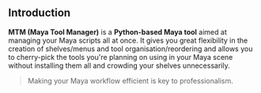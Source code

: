 ## **Introduction**
**MTM (Maya Tool Manager)** is a **Python-based Maya tool** aimed at managing your Maya scripts all at once.
It gives you great flexibility in the creation of shelves/menus and tool organisation/reordering and allows you to cherry-pick the tools you're planning on using in your Maya scene without installing them all and crowding your shelves unnecessarily. 

> Making your Maya workflow efficient is key to professionalism.
